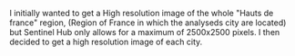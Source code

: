 I initially wanted to get a High resolution image of the whole "Hauts de france" region, (Region of France in which the analyseds city are located) but Sentinel Hub only allows for a maximum of 2500x2500 pixels. I then decided to get a high resolution image of each city.
